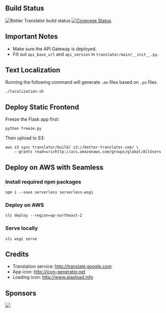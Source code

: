 Build Status
------------
![Better Translator build status](https://travis-ci.org/suminb/translator.svg)
[![Coverage Status](https://coveralls.io/repos/suminb/translator/badge.svg?branch=develop&service=github)](https://coveralls.io/github/suminb/translator?branch=develop)

Important Notes
---------------

- Make sure the API Gateway is deployed.
- Fill out `api_base_url` and `api_version` in `translator/main/__init__.py`.

Text Localization
-----------------

Running the following command will generate `.mo` files based on `.po` files.

    ./localization.sh

Deploy Static Frontend
----------------------

Freeze the Flask app first:

    python freeze.py

Then upload to S3:

    aws s3 sync translator/build/ s3://better-translator.com/ \
        --grants read=uri=http://acs.amazonaws.com/groups/global/AllUsers

Deploy on AWS with Seamless
---------------------------

### Install required npm packages

    npm i --save serverless serverless-wsgi

### Deploy on AWS

    sls deploy --region=ap-northeast-2

### Serve locally

    sls wsgi serve

Credits
-------

* Translation service: <http://translate.google.com>
* App icon: <http://icon-generator.net>
* Loading icon: <http://www.ajaxload.info>

Sponsors
--------

<a href="https://www.browserstack.com">
  <img src="https://jordankasper.com/js-testing/images/browserstack.png"/>
</a>
